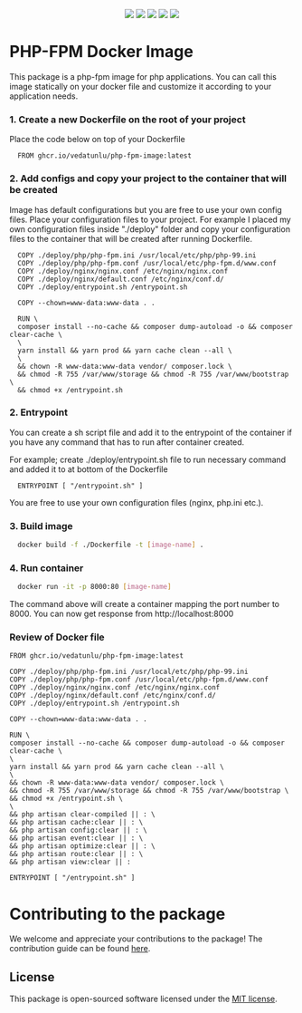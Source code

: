 <p align="center">
    <img src="https://img.shields.io/github/v/tag/vedatunlu/php-fpm-image">
    <img src="https://img.shields.io/github/repo-size/vedatunlu/php-fpm-image">
    <img src="https://img.shields.io/github/last-commit/vedatunlu/php-fpm-image">
    <img src="https://img.shields.io/github/release-date/vedatunlu/php-fpm-image">
    <img src="https://img.shields.io/badge/licence-MIT-green">
</p>

# PHP-FPM Docker Image

This package is a php-fpm image for php applications. You can call this image statically on your docker file and customize it according to
your application needs.

### 1. Create a new Dockerfile on the root of your project

Place the code below on top of your Dockerfile

```
  FROM ghcr.io/vedatunlu/php-fpm-image:latest
```

### 2. Add configs and copy your project to the container that will be created

Image has default configurations but you are free to use your own config files. Place your configuration files to your project. For example I placed my own configuration files inside "./deploy"
folder and copy your configuration files to the container that will be created after running Dockerfile.

```
  COPY ./deploy/php/php-fpm.ini /usr/local/etc/php/php-99.ini
  COPY ./deploy/php/php-fpm.conf /usr/local/etc/php-fpm.d/www.conf
  COPY ./deploy/nginx/nginx.conf /etc/nginx/nginx.conf
  COPY ./deploy/nginx/default.conf /etc/nginx/conf.d/
  COPY ./deploy/entrypoint.sh /entrypoint.sh
  
  COPY --chown=www-data:www-data . .

  RUN \
  composer install --no-cache && composer dump-autoload -o && composer clear-cache \
  \
  yarn install && yarn prod && yarn cache clean --all \
  \
  && chown -R www-data:www-data vendor/ composer.lock \
  && chmod -R 755 /var/www/storage && chmod -R 755 /var/www/bootstrap \
  && chmod +x /entrypoint.sh
```

### 2. Entrypoint

You can create a sh script file and add it to the entrypoint of the container if you have any command that has to run
after container created.

For example; create ./deploy/entrypoint.sh file to run necessary command and added it to at bottom of the Dockerfile

```
  ENTRYPOINT [ "/entrypoint.sh" ]
```

You are free to use your own configuration files (nginx, php.ini etc.).

### 3. Build image

```sh
  docker build -f ./Dockerfile -t [image-name] .
```

### 4. Run container

```sh
  docker run -it -p 8000:80 [image-name]
```

The command above will create a container mapping the port number to 8000.
You can now get response from http://localhost:8000


### Review of Docker file

```
FROM ghcr.io/vedatunlu/php-fpm-image:latest

COPY ./deploy/php/php-fpm.ini /usr/local/etc/php/php-99.ini
COPY ./deploy/php/php-fpm.conf /usr/local/etc/php-fpm.d/www.conf
COPY ./deploy/nginx/nginx.conf /etc/nginx/nginx.conf
COPY ./deploy/nginx/default.conf /etc/nginx/conf.d/
COPY ./deploy/entrypoint.sh /entrypoint.sh

COPY --chown=www-data:www-data . .

RUN \
composer install --no-cache && composer dump-autoload -o && composer clear-cache \
\
yarn install && yarn prod && yarn cache clean --all \
\
&& chown -R www-data:www-data vendor/ composer.lock \
&& chmod -R 755 /var/www/storage && chmod -R 755 /var/www/bootstrap \
&& chmod +x /entrypoint.sh \
\
&& php artisan clear-compiled || : \
&& php artisan cache:clear || : \
&& php artisan config:clear || : \
&& php artisan event:clear || : \
&& php artisan optimize:clear || : \
&& php artisan route:clear || : \
&& php artisan view:clear || :

ENTRYPOINT [ "/entrypoint.sh" ]
```


# Contributing to the package

We welcome and appreciate your contributions to the package! The contribution guide can be
found [here](https://github.com/vedatunlu/php-fpm-image/blob/master/CONTRIBUTE.md).

## License

This package is open-sourced software licensed under
the [MIT license](https://github.com/vedatunlu/php-fpm-image/blob/master/LICENSE).
